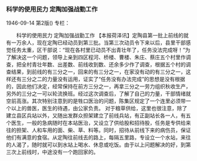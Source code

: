 ### 科学的使用民力  定陶加强战勤工作

1946-09-14
第2版()
专栏：

　　科学的使用民力
    定陶加强战勤工作
    【本报荷泽讯】定陶县第一批上前线的就有一万余人，现在定陶已经动员到第三批。当第三次动员令下来以后，县里干部感觉任务太重，区干部说：“现在各村里已动员不出青壮年了，任务没法完成呀！”为了解决这一个问题，领导上亲到四区程河、桥楼、曹楼、朱庄、蔡庄五个村里作调查，把全村青壮年数、出差数、前线收到数、还余多少作了调查，根据五个村的调查结果，到前线的有三分之一，回来的有三分之一，在家没有动的有三分之一，这样还有三分之二的力量没有运用，证实了“任务没有办法完成”的思想是没有根据的，因此他们决定，经常保持在前方三分之一，再拿三分之一劳力组织秋收生产，另外的三分之一可以轮流换班。经过这次调查后，了解了自己的力量，干部情绪就空前高涨。其次特别注意到的是牲口医治的问题，陈集区规定了一个连里必须带一个以上的兽医，医生的待遇，由公家负责。
    对于粮草供给，这里也很注意，除了建立县区兵站以外，又随出发群众担架建立了前线兵站，有正副站长各一人，有五个医生，一般的急病随时在本站医治，又设立了供给股和招待股，任务是专供给来往的担架、人和车用的面、柴、草、料等。同时，招待从前线下来的病伤员，保证他们有满意的食宿。从定陶往前线去的路上，每隔五里路，专设立一个水站，来往的人渴了，随时就可以到水站上喝水、休息或吃饭。由于以上问题解决的好，到第三次上前线时，中途没有一个跑回家的。

